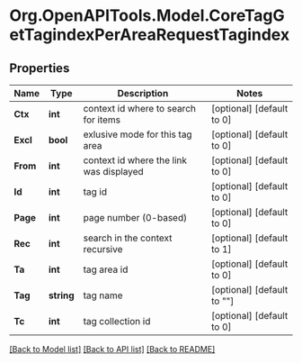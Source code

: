 # Org.OpenAPITools.Model.CoreTagGetTagindexPerAreaRequestTagindex

## Properties

Name | Type | Description | Notes
------------ | ------------- | ------------- | -------------
**Ctx** | **int** | context id where to search for items | [optional] [default to 0]
**Excl** | **bool** | exlusive mode for this tag area | [optional] [default to 0]
**From** | **int** | context id where the link was displayed | [optional] [default to 0]
**Id** | **int** | tag id | [optional] [default to 0]
**Page** | **int** | page number (0-based) | [optional] [default to 0]
**Rec** | **int** | search in the context recursive | [optional] [default to 1]
**Ta** | **int** | tag area id | [optional] [default to 0]
**Tag** | **string** | tag name | [optional] [default to ""]
**Tc** | **int** | tag collection id | [optional] [default to 0]

[[Back to Model list]](../README.md#documentation-for-models) [[Back to API list]](../README.md#documentation-for-api-endpoints) [[Back to README]](../README.md)

